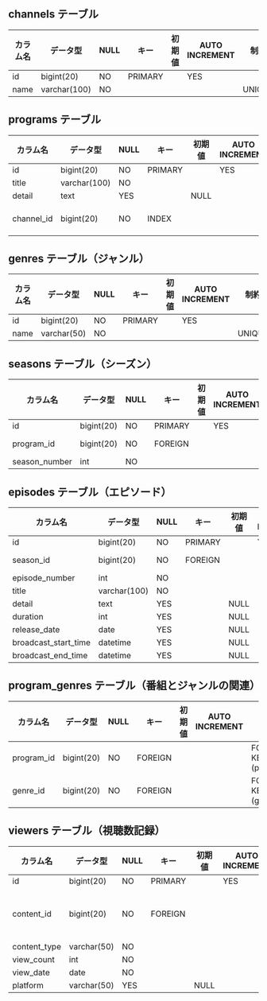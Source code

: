## channels テーブル

| カラム名 | データ型       | NULL | キー     | 初期値 | AUTO INCREMENT | 制約              |
|----------|--------------|------|---------|-------|----------------|------------------|
| id       | bigint(20)   | NO   | PRIMARY |       | YES            |                  |
| name     | varchar(100) | NO   |         |       |                | UNIQUE           |

## programs テーブル

| カラム名   | データ型       | NULL | キー     | 初期値 | AUTO INCREMENT | 制約                     |
|------------|--------------|------|---------|-------|----------------|--------------------------|
| id         | bigint(20)   | NO   | PRIMARY |       | YES            |                          |
| title      | varchar(100) | NO   |         |       |                |                          |
| detail     | text         | YES  |         | NULL  |                |                          |
| channel_id | bigint(20)   | NO   | INDEX   |       |                | FOREIGN KEY (channels.id) |

## genres テーブル（ジャンル）

| カラム名 | データ型     | NULL | キー     | 初期値 | AUTO INCREMENT | 制約  |
|----------|------------|------|---------|-------|----------------|-------|
| id       | bigint(20) | NO   | PRIMARY |       | YES            |       |
| name     | varchar(50)| NO   |         |       |                | UNIQUE|

## seasons テーブル（シーズン）

| カラム名     | データ型     | NULL | キー     | 初期値 | AUTO INCREMENT | 制約                 |
|--------------|------------|------|---------|-------|----------------|----------------------|
| id           | bigint(20) | NO   | PRIMARY |       | YES            |                      |
| program_id   | bigint(20) | NO   | FOREIGN |       |                | FOREIGN KEY(programs.id)|
| season_number| int        | NO   |         |       |                |                      |

## episodes テーブル（エピソード）

| カラム名             | データ型     | NULL | キー     | 初期値 | AUTO INCREMENT | 制約                          |
|----------------------|------------|------|---------|-------|----------------|-------------------------------|
| id                   | bigint(20) | NO   | PRIMARY |       | YES            |                               |
| season_id            | bigint(20) | NO   | FOREIGN |       |                | FOREIGN KEY(seasons.id)       |
| episode_number       | int        | NO   |         |       |                |                               |
| title                | varchar(100)| NO   |         |       |                |                               |
| detail               | text       | YES  |         | NULL  |                |                               |
| duration             | int        | YES  |         | NULL  |                |                               |
| release_date         | date       | YES  |         | NULL  |                |                               |
| broadcast_start_time | datetime   | YES  |         | NULL  |                |                               |
| broadcast_end_time   | datetime   | YES  |         | NULL  |                |                               |

## program_genres テーブル（番組とジャンルの関連）

| カラム名   | データ型     | NULL | キー     | 初期値 | AUTO INCREMENT | 制約                     |
|------------|------------|------|---------|-------|----------------|--------------------------|
| program_id | bigint(20) | NO   | FOREIGN |       |                | FOREIGN KEY (programs.id) |
| genre_id   | bigint(20) | NO   | FOREIGN |       |                | FOREIGN KEY (genres.id)   |

## viewers テーブル（視聴数記録）

| カラム名         | データ型     | NULL | キー     | 初期値 | AUTO INCREMENT | 制約                          |
|------------------|------------|------|---------|-------|----------------|-------------------------------|
| id               | bigint(20) | NO   | PRIMARY |       | YES            |                               |
| content_id       | bigint(20) | NO   | FOREIGN |       |                | FOREIGN KEY (episodes.id OR programs.id) |
| content_type     | varchar(50)| NO   |         |       |                |                               |
| view_count       | int        | NO   |         |       |                |                               |
| view_date        | date       | NO   |         |       |                |                               |
| platform         | varchar(50)| YES  |         | NULL  |                |                               |

